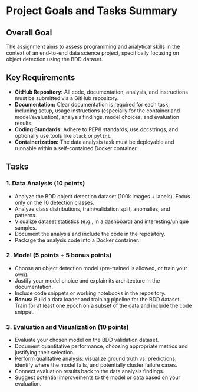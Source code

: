 # Project Goals and Tasks Summary

## Overall Goal
The assignment aims to assess programming and analytical skills in the context of an end-to-end data science project, specifically focusing on object detection using the BDD dataset.

## Key Requirements
*   **GitHub Repository:** All code, documentation, analysis, and instructions must be submitted via a GitHub repository.
*   **Documentation:** Clear documentation is required for each task, including setup, usage instructions (especially for the container and model/evaluation), analysis findings, model choices, and evaluation results.
*   **Coding Standards:** Adhere to PEP8 standards, use docstrings, and optionally use tools like `black` or `pylint`.
*   **Containerization:** The data analysis task must be deployable and runnable within a self-contained Docker container.

## Tasks

### 1. Data Analysis (10 points)
*   Analyze the BDD object detection dataset (100k images + labels). Focus only on the 10 detection classes.
*   Analyze class distributions, train/validation split, anomalies, and patterns.
*   Visualize dataset statistics (e.g., in a dashboard) and interesting/unique samples.
*   Document the analysis and include the code in the repository.
*   Package the analysis code into a Docker container.

### 2. Model (5 points + 5 bonus points)
*   Choose an object detection model (pre-trained is allowed, or train your own).
*   Justify your model choice and explain its architecture in the documentation.
*   Include code snippets or working notebooks in the repository.
*   **Bonus:** Build a data loader and training pipeline for the BDD dataset. Train for at least one epoch on a subset of the data and include the code snippet.

### 3. Evaluation and Visualization (10 points)
*   Evaluate your chosen model on the BDD validation dataset.
*   Document quantitative performance, choosing appropriate metrics and justifying their selection.
*   Perform qualitative analysis: visualize ground truth vs. predictions, identify where the model fails, and potentially cluster failure cases.
*   Connect evaluation results back to the data analysis findings.
*   Suggest potential improvements to the model or data based on your evaluation. 